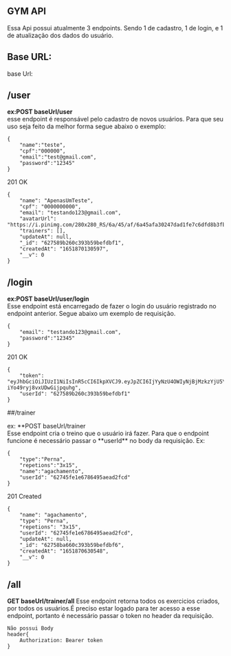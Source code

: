 ## GYM API

Essa Api possui atualmente 3 endpoints. Sendo 1 de cadastro, 1 de login, e 1 de atualização dos dados do usuário.

## Base URL:

base Url:

## /user

**ex:POST baseUrl/user**<br/>
esse endpoint é responsável pelo cadastro de novos usuários. Para que seu uso seja feito da melhor forma segue abaixo o exemplo:

```
{
	"name":"teste",
	"cpf":"000000",
	"email":"test@gmail.com",
	"password":"12345"
}
```

201 OK

```
{
	"name": "ApenasUmTeste",
	"cpf": "0000000000",
	"email": "testando123@gmail.com",
	"avatarUrl": "https://i.pinimg.com/280x280_RS/6a/45/af/6a45afa30247dad1fe7c6dfd8b3fb9fb.jpg",
	"trainers": [],
	"updateAt": null,
	"_id": "627589b260c393b59befdbf1",
	"createdAt": "1651870130597",
	"__v": 0
}

```

## /login

**ex:POST baseUrl/user/login**<br/>
Esse endpoint está encarregado de fazer o login do usuário registrado no endpoint anterior. Segue abaixo um exemplo de requisição.

```
{
	"email": "testando123@gmail.com",
	"password":"12345"
}

```

201 OK

```
{
	"token": "eyJhbGciOiJIUzI1NiIsInR5cCI6IkpXVCJ9.eyJpZCI6IjYyNzU4OWIyNjBjMzkzYjU5YmVmZGJmMSIsImlhdCI6MTY1MTg3MDI5NywiZXhwIjoxNjUxOTU2Njk3fQ.Y6qTsFwiCJR4Dwo7eTaC-iYo49ryj8vxUDwGijpquhg",
	"userId": "627589b260c393b59befdbf1"
}
```

##/trainer

ex: **POST baseUrl/trainer <br/>
Esse endpoint cria o treino que o usuário irá fazer. Para que o endpoint funcione é necessário passar o **userId\*\* no body da requisição. Ex:

```
{
	"type":"Perna",
	"repetions":"3x15",
	"name":"agachamento",
	"userId": "62745fe1e6786495aead2fcd"
}

```

201 Created

```
{
	"name": "agachamento",
	"type": "Perna",
	"repetions": "3x15",
	"userId": "62745fe1e6786495aead2fcd",
	"updateAt": null,
	"_id": "62758ba660c393b59befdbf6",
	"createdAt": "1651870630548",
	"__v": 0
}

```
## /all
**GET baseUrl/trainer/all**
Esse endpoint retorna todos os exercicios criados, por todos os usuários.É preciso estar logado para ter acesso a esse endpoint, portanto é necessário passar o token no header da requisição. 

```
Não possui Body
header{
    Authorization: Bearer token
}
```
